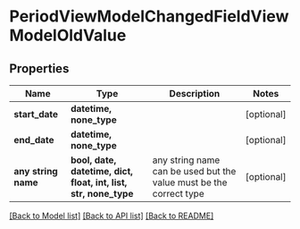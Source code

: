 # PeriodViewModelChangedFieldViewModelOldValue


## Properties
Name | Type | Description | Notes
------------ | ------------- | ------------- | -------------
**start_date** | **datetime, none_type** |  | [optional] 
**end_date** | **datetime, none_type** |  | [optional] 
**any string name** | **bool, date, datetime, dict, float, int, list, str, none_type** | any string name can be used but the value must be the correct type | [optional]

[[Back to Model list]](../README.md#documentation-for-models) [[Back to API list]](../README.md#documentation-for-api-endpoints) [[Back to README]](../README.md)


